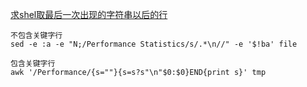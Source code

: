 

 [求shel取最后一次出现的字符串以后的行](http://bbs.chinaunix.net/thread-4158607-1-1.html)

```
不包含关键字行
sed -e :a -e "N;/Performance Statistics/s/.*\n//" -e '$!ba' file

包含关键字行
awk '/Performance/{s=""}{s=s?s"\n"$0:$0}END{print s}' tmp    


```



